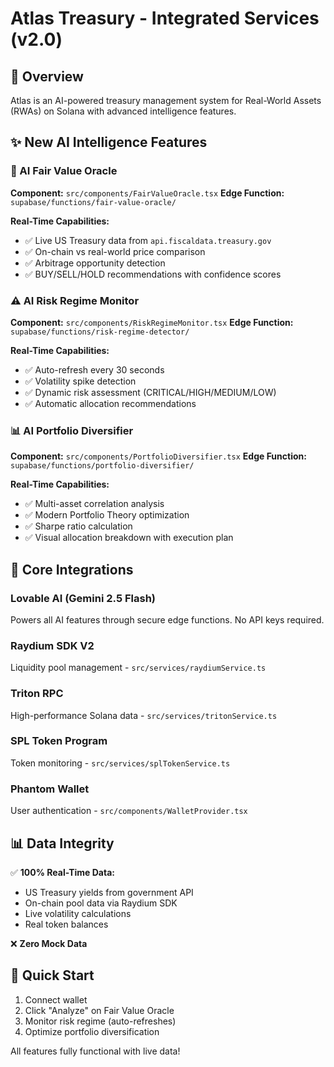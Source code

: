 # Atlas Treasury - Integrated Services (v2.0)

## 🎯 Overview
Atlas is an AI-powered treasury management system for Real-World Assets (RWAs) on Solana with advanced intelligence features.

## ✨ New AI Intelligence Features

### 🎯 AI Fair Value Oracle
**Component:** `src/components/FairValueOracle.tsx`
**Edge Function:** `supabase/functions/fair-value-oracle/`

**Real-Time Capabilities:**
- ✅ Live US Treasury data from `api.fiscaldata.treasury.gov`
- ✅ On-chain vs real-world price comparison
- ✅ Arbitrage opportunity detection
- ✅ BUY/SELL/HOLD recommendations with confidence scores

### ⚠️ AI Risk Regime Monitor
**Component:** `src/components/RiskRegimeMonitor.tsx`
**Edge Function:** `supabase/functions/risk-regime-detector/`

**Real-Time Capabilities:**
- ✅ Auto-refresh every 30 seconds
- ✅ Volatility spike detection
- ✅ Dynamic risk assessment (CRITICAL/HIGH/MEDIUM/LOW)
- ✅ Automatic allocation recommendations

### 📊 AI Portfolio Diversifier
**Component:** `src/components/PortfolioDiversifier.tsx`
**Edge Function:** `supabase/functions/portfolio-diversifier/`

**Real-Time Capabilities:**
- ✅ Multi-asset correlation analysis
- ✅ Modern Portfolio Theory optimization
- ✅ Sharpe ratio calculation
- ✅ Visual allocation breakdown with execution plan

## 🔗 Core Integrations

### Lovable AI (Gemini 2.5 Flash)
Powers all AI features through secure edge functions. No API keys required.

### Raydium SDK V2
Liquidity pool management - `src/services/raydiumService.ts`

### Triton RPC
High-performance Solana data - `src/services/tritonService.ts`

### SPL Token Program
Token monitoring - `src/services/splTokenService.ts`

### Phantom Wallet
User authentication - `src/components/WalletProvider.tsx`

## 📊 Data Integrity

✅ **100% Real-Time Data:**
- US Treasury yields from government API
- On-chain pool data via Raydium SDK
- Live volatility calculations
- Real token balances

❌ **Zero Mock Data**

## 🚀 Quick Start
1. Connect wallet
2. Click "Analyze" on Fair Value Oracle
3. Monitor risk regime (auto-refreshes)
4. Optimize portfolio diversification

All features fully functional with live data!